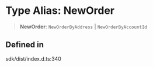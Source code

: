 # Type Alias: NewOrder

> **NewOrder**: `NewOrderByAddress` \| `NewOrderByAccountId`

## Defined in

sdk/dist/index.d.ts:340
